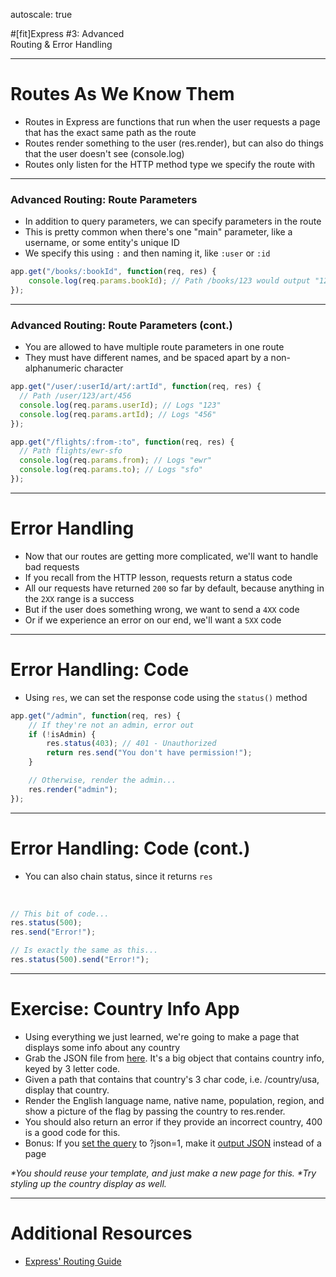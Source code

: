 autoscale: true

#[fit]Express #3: Advanced<br/>Routing & Error Handling

---

# Routes As We Know Them

* Routes in Express are functions that run when the user requests a page that has the exact same path as the route
* Routes render something to the user (res.render), but can also do things that the user doesn't see (console.log)
* Routes only listen for the HTTP method type we specify the route with

---

### Advanced Routing: Route Parameters

* In addition to query parameters, we can specify parameters in the route
* This is pretty common when there's one "main" parameter, like a username, or some entity's unique ID
* We specify this using `:` and then naming it, like `:user` or `:id`

```js
app.get("/books/:bookId", function(req, res) {
	console.log(req.params.bookId); // Path /books/123 would output "123"
});
```

---

### Advanced Routing: Route Parameters (cont.)

* You are allowed to have multiple route parameters in one route
* They must have different names, and be spaced apart by a non-alphanumeric character

```js
app.get("/user/:userId/art/:artId", function(req, res) {
  // Path /user/123/art/456
  console.log(req.params.userId); // Logs "123"
  console.log(req.params.artId); // Logs "456"
});

app.get("/flights/:from-:to", function(req, res) {
  // Path flights/ewr-sfo
  console.log(req.params.from); // Logs "ewr"
  console.log(req.params.to); // Logs "sfo"
});
```

---

# Error Handling

* Now that our routes are getting more complicated, we'll want to handle bad requests
* If you recall from the HTTP lesson, requests return a status code
* All our requests have returned `200` so far by default, because anything in the `2XX` range is a success
* But if the user does something wrong, we want to send a `4XX` code
* Or if we experience an error on our end, we'll want a `5XX` code

---

# Error Handling: Code

* Using `res`, we can set the response code using the `status()` method

```js
app.get("/admin", function(req, res) {
	// If they're not an admin, error out
	if (!isAdmin) {
		res.status(403); // 401 - Unauthorized
		return res.send("You don't have permission!");
	}

	// Otherwise, render the admin...
	res.render("admin");
});
```

---

# Error Handling: Code (cont.)

* You can also chain status, since it returns `res`
<br/>

```js
// This bit of code...
res.status(500);
res.send("Error!");

// Is exactly the same as this...
res.status(500).send("Error!");
```

---

# Exercise: Country Info App

* Using everything we just learned, we're going to make a page that displays some info about any country
* Grab the JSON file from [here](https://raw.githubusercontent.com/wbobeirne/lesson-modules/master/modules-5-16-express-3/countries-info.json). It's a big object that contains country info, keyed by 3 letter code.
* Given a path that contains that country's 3 char code, i.e. /country/usa, display that country.
* Render the English language name, native name, population, region, and show a picture of the flag by passing the country to res.render.
* You should also return an error if they provide an incorrect country, 400 is a good code for this.
* Bonus: If you [set the query](http://expressjs.com/en/4x/api.html#req.query) to ?json=1, make it [output JSON](http://expressjs.com/en/4x/api.html#res.json) instead of a page

_*You should reuse your template, and just make a new page for this._
_*Try styling up the country display as well._

---

# Additional Resources

* [Express' Routing Guide](http://expressjs.com/en/guide/routing.html)
